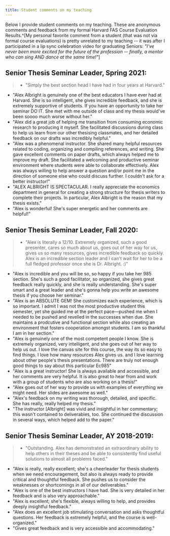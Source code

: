 ```yaml
---
title: Student comments on my teaching
---
```


Below I provide student comments on my teaching. These are anonymous comments and feedback from my formal Harvard FAS Course Evaluation Results.^[My personal favorite comment from a student (that was not via formal course evaluations) is pretty unrelated to my teaching -- it was after I participated in a lip sync celebration video for graduating Seniors: *"I've never been more excited for the future of the profession -- finally, a mentor who can sing AND dance at the same time!"*] 

## Senior Thesis Seminar Leader, Spring 2021:

> - "Simply the best section head I have had in four years at Harvard."
- "Alex Albright is genuinely one of the best educators I have ever had at Harvard. She is so intelligent, she gives incredible feedback,
and she is extremely supportive of students. If you have an opportunity to take her seminar DO IT. She met with me outside of class
and my thesis would've been soooo much worse without her."
- "Alex did a great job of helping me transition from consuming economic research to producing it myself. She facilitated discussions
during class to help us learn from our other thesising classmates, and her detailed feedback on our drafts was incredibly helpful."
- "Alex was a phenomenal instructor. She shared many helpful resources related to coding, organizing and compiling references, and
writing. She gave excellent comments on paper drafts, which always helped me to improve my draft. She facilitated a welcoming
and productive seminar environment where students were able to collaborate effectively. Alex was always willing to help answer a
question and/or point me in the direction of someone else who could discuss further. I couldn't ask for a better instructor!"
- "ALEX ALBRIGHT IS SPECTACULAR. I really appreciate the economics department in general for creating a strong structure for
thesis writers to complete their projects. In particular, Alex Albright is the reason that my thesis exists."
- "Alex is wonderful! She's super energetic and her comments are helpful!"

## Senior Thesis Seminar Leader, Fall 2020:

> - "Alex is literally a 12/10. Extremely organized, such a good presenter, cares so much about us, goes out of her way for us, gives us so many resources, gives incredible feedback so quickly. Alex is an incredible section leader and I can't wait for her to be a full fledged professor once she is Dr. Albright. :)"
- "Alex is incredible and you will be so, so happy if you take her 985 section. She's such a good facilitator, so organized, she gives great feedback really quickly, and she is really understanding. She's super smart and a great leader and she's gonna help you write an awesome thesis if you choose her seminar."
- "Alex is an ABSOLUTE GEM! She customizes each experience, which is so important. I admit I was not the most productive student this semester, yet she guided me at the perfect pace––pushed me when I needed to be pushed and revelled in the successes when due. She maintains a prodcutive and functional section while also creating an environment that fosters cooperation amongst students. I am so thankful I am in her section."
- "Alex is genuinely one of the most competent people I know. She is extremely organized, very intelligent, and she goes out of her way to help us out. I love the canvas site for this course, the way its so easy to find things. I love how many resources Alex gives us. and I love learning about other people's thesis presentations. There are truly not enough good things to say about this particular Ec985"
- "Alex is a great instructor! She is always available and accessible, and her comments are very helpful. It is also great to hear from and work with a group of students who are also working on a thesis!"
- "Alex goes out of her way to provide us with examples of everything we might need. Her slides are awesome as well."
- "Alex's feedback on my writing was thorough, detailed, and specific. She has really, really helped my thesis."
- "The instructor [Albright] was vivid and insightful in her commentary; this wasn't contained to deliverables, too. She continued the discussion in several ways, which helped add to the paper."


## Senior Thesis Seminar Leader, AY 2018-2019:

> - "Outstanding. Alex has demonstrated an extraordinary ability to help others in their theses and be able to consistently find useful solutions to almost all problems faced."
- "Alex is really, really excellent; she's a cheerleader for thesis students when we need encouragement, but also is always ready to provide critical and thoughtful feedback. She pushes us to consider the weaknesses or shortcomings in all of our deliverables."
- "Alex is one of the best instructors I have had. She is very detailed in her feedback and is also very approachable."
- "Alex is excellent; she's flexible, always willing to help, and provides deeply insightful feedback."
- "Alex does an excellent job stimulating conversation and asks thoughtful questions. Her feedback is extremely helpful, and the course is well-organized."
- "Gives great feedback and is very accessible and accommodating."